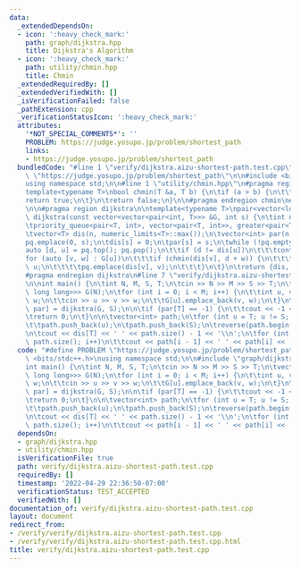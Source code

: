 ```yaml
---
data:
  _extendedDependsOn:
  - icon: ':heavy_check_mark:'
    path: graph/dijkstra.hpp
    title: Dijkstra's Algorithm
  - icon: ':heavy_check_mark:'
    path: utility/chmin.hpp
    title: Chmin
  _extendedRequiredBy: []
  _extendedVerifiedWith: []
  _isVerificationFailed: false
  _pathExtension: cpp
  _verificationStatusIcon: ':heavy_check_mark:'
  attributes:
    '*NOT_SPECIAL_COMMENTS*': ''
    PROBLEM: https://judge.yosupo.jp/problem/shortest_path
    links:
    - https://judge.yosupo.jp/problem/shortest_path
  bundledCode: "#line 1 \"verify/dijkstra.aizu-shortest-path.test.cpp\"\n#define PROBLEM\
    \ \"https://judge.yosupo.jp/problem/shortest_path\"\n\n#include <bits/stdc++.h>\n\
    using namespace std;\n\n#line 1 \"utility/chmin.hpp\"\n#pragma region chmin\n\n\
    template<typename T>\nbool chmin(T &a, T b) {\n\tif (a > b) {\n\t\ta = b;\n\t\t\
    return true;\n\t}\n\treturn false;\n}\n\n#pragma endregion chmin\n#line 2 \"graph/dijkstra.hpp\"\
    \n\n#pragma region dijkstra\n\ntemplate<typename T>\npair<vector<long long>, vector<int>>\
    \ dijkstra(const vector<vector<pair<int, T>>> &G, int s) {\n\tint n = G.size();\n\
    \tpriority_queue<pair<T, int>, vector<pair<T, int>>, greater<pair<T, int>>> pq;\n\
    \tvector<T> dis(n, numeric_limits<T>::max());\n\tvector<int> par(n, -1);\n\n\t\
    pq.emplace(0, s);\n\tdis[s] = 0;\n\tpar[s] = s;\n\twhile (!pq.empty()) {\n\t\t\
    auto [d, u] = pq.top(); pq.pop();\n\t\tif (d != dis[u])\n\t\t\tcontinue;\n\t\t\
    for (auto [v, w] : G[u])\n\t\t\tif (chmin(dis[v], d + w)) {\n\t\t\t\tpar[v] =\
    \ u;\n\t\t\t\tpq.emplace(dis[v], v);\n\t\t\t}\n\t}\n\treturn {dis, par};\n}\n\n\
    #pragma endregion dijkstra\n#line 7 \"verify/dijkstra.aizu-shortest-path.test.cpp\"\
    \n\nint main() {\n\tint N, M, S, T;\n\tcin >> N >> M >> S >> T;\n\tvector<vector<pair<int,\
    \ long long>>> G(N);\n\tfor (int i = 0; i < M; i++) {\n\t\tint u, v; long long\
    \ w;\n\t\tcin >> u >> v >> w;\n\t\tG[u].emplace_back(v, w);\n\t}\n\t\n\tauto [dis,\
    \ par] = dijkstra(G, S);\n\n\tif (par[T] == -1) {\n\t\tcout << -1 << '\\n';\n\t\
    \treturn 0;\n\t}\n\n\tvector<int> path;\n\tfor (int u = T; u != S; u = par[u])\n\
    \t\tpath.push_back(u);\n\tpath.push_back(S);\n\treverse(path.begin(), path.end());\n\
    \n\tcout << dis[T] << ' ' << path.size() - 1 << '\\n';\n\tfor (int i = 1; i <\
    \ path.size(); i++)\n\t\tcout << path[i - 1] << ' ' << path[i] << '\\n';\n}\n"
  code: "#define PROBLEM \"https://judge.yosupo.jp/problem/shortest_path\"\n\n#include\
    \ <bits/stdc++.h>\nusing namespace std;\n\n#include \"graph/dijkstra.hpp\"\n\n\
    int main() {\n\tint N, M, S, T;\n\tcin >> N >> M >> S >> T;\n\tvector<vector<pair<int,\
    \ long long>>> G(N);\n\tfor (int i = 0; i < M; i++) {\n\t\tint u, v; long long\
    \ w;\n\t\tcin >> u >> v >> w;\n\t\tG[u].emplace_back(v, w);\n\t}\n\t\n\tauto [dis,\
    \ par] = dijkstra(G, S);\n\n\tif (par[T] == -1) {\n\t\tcout << -1 << '\\n';\n\t\
    \treturn 0;\n\t}\n\n\tvector<int> path;\n\tfor (int u = T; u != S; u = par[u])\n\
    \t\tpath.push_back(u);\n\tpath.push_back(S);\n\treverse(path.begin(), path.end());\n\
    \n\tcout << dis[T] << ' ' << path.size() - 1 << '\\n';\n\tfor (int i = 1; i <\
    \ path.size(); i++)\n\t\tcout << path[i - 1] << ' ' << path[i] << '\\n';\n}"
  dependsOn:
  - graph/dijkstra.hpp
  - utility/chmin.hpp
  isVerificationFile: true
  path: verify/dijkstra.aizu-shortest-path.test.cpp
  requiredBy: []
  timestamp: '2022-04-29 22:36:50-07:00'
  verificationStatus: TEST_ACCEPTED
  verifiedWith: []
documentation_of: verify/dijkstra.aizu-shortest-path.test.cpp
layout: document
redirect_from:
- /verify/verify/dijkstra.aizu-shortest-path.test.cpp
- /verify/verify/dijkstra.aizu-shortest-path.test.cpp.html
title: verify/dijkstra.aizu-shortest-path.test.cpp
---
```

